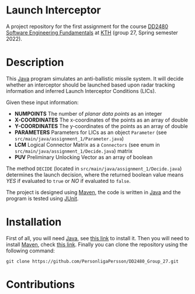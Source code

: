# Launch Interceptor
A project repository for the first assignment for the course [DD2480 Software Engineering Fundamentals](https://www.kth.se/student/kurser/kurs/DD2480) at [KTH](https://www.kth.se/) (group 27, Spring semester 2022).
# Description
This [Java](https://www.java.com/fr/) program simulates an anti-ballistic missile system. It will decide whether an interceptor should be launched based upon radar tracking information and inferred Launch Interceptor Conditions (LICs).

Given these input information:
- **NUMPOINTS** The number of *planar data points* as an integer
- **X-COORDINATES** The x-coordinates of the points as an array of double
- **Y-COORDINATES** The y-coordinates of the points as an array of double
- **PARAMETERS** Parameters for LICs as an object ```Parameter``` (see ```src/main/java/assignment_1/Parameter.java```)
- **LCM** Logical Connector Matrix as a ```Connectors``` (see enum in ```src/main/java/assignment_1/Decide.java```) matrix
- **PUV** Preliminary Unlocking Vector as an array of boolean

The method ```DECIDE``` (located in ```src/main/java/assignment_1/Decide.java```) determines the launch decision, where the returned boolean value means *YES* if evaluated to ```true``` or *NO* if evaluated to ```false```.

The project is designed using [Maven](https://maven.apache.org/), the code is written in [Java](https://www.java.com/fr/) and the program is tested using [JUnit](https://junit.org/junit5/).

# Installation
First of all, you will need [Java](https://www.java.com/fr/), see [this link](https://www.java.com/fr/download/manual.jsp) to install it. Then you will need to install [Maven](https://maven.apache.org/), check [this link](https://maven.apache.org/download.cgi). Finally you can clone the repository using the following command:

```git clone https://github.com/PersonligaPersson/DD2480_Group_27.git```

# Contributions
